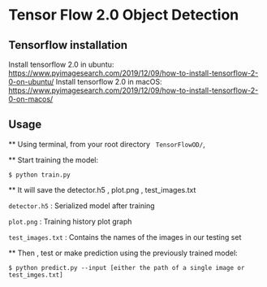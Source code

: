 # Tensor Flow 2.0 Object Detection

## Tensorflow installation

Install tensorflow 2.0 in ubuntu:  https://www.pyimagesearch.com/2019/12/09/how-to-install-tensorflow-2-0-on-ubuntu/
Install tensorflow 2.0 in macOS: https://www.pyimagesearch.com/2019/12/09/how-to-install-tensorflow-2-0-on-macos/
    
## Usage

** Using terminal, from your root directory ``` TensorFlowOD/```,


** Start training the model:  


    $ python train.py
    

** It will save the detector.h5 , plot.png , test_images.txt




 ```detector.h5``` : Serialized model after training
 
 
 

 ```plot.png``` : Training history plot graph
 
 
 

 ```test_images.txt``` : Contains the names of the images in our testing set
 
 
 

** Then , test or make prediction using the previously trained model:


    $ python predict.py --input [either the path of a single image or test_imges.txt]

